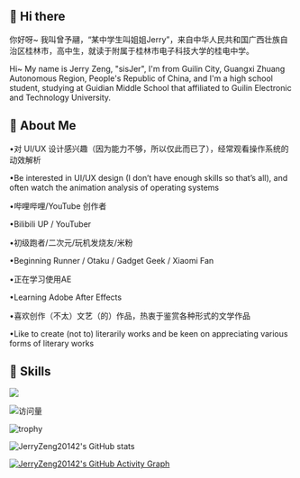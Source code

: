 ## 👋 Hi there

你好呀~ 我叫曾予翮，“某中学生叫姐姐Jerry”，来自中华人民共和国广西壮族自治区桂林市，高中生，就读于附属于桂林市电子科技大学的桂电中学。

Hi~ My name is Jerry Zeng, "sisJer", I'm from Guilin City, Guangxi Zhuang Autonomous Region, People's Republic of China, and I'm a high school student, studying at Guidian Middle School that affiliated to Guilin Electronic and Technology University.


## 🧠 About Me

•对 UI/UX 设计感兴趣（因为能力不够，所以仅此而已了），经常观看操作系统的动效解析

•Be interested in UI/UX design (I don’t have enough skills so that’s all), and often watch the animation analysis of operating systems

•哔哩哔哩/YouTube 创作者

•Bilibili UP / YouTuber

•初级跑者/二次元/玩机发烧友/米粉

•Beginning Runner / Otaku / Gadget Geek / Xiaomi Fan

•正在学习使用AE

•Learning Adobe After Effects

•喜欢创作（不太）文艺（的）作品，热衷于鉴赏各种形式的文学作品

•Like to create (not to) literarily works and be keen on appreciating various forms of literary works

## 🔧 Skills
<img src="https://img.icons8.com/?size=25&id=117563&format=png&color=000000"/>

![访问量](https://count.getloli.com/get/@JerryZeng20142.JerryZeng20142?theme=moebooru)

![trophy](https://github-profile-trophy.vercel.app/?username=JerryZeng20142&theme=gruvbox)

![JerryZeng20142's GitHub stats](https://github-readme-stats.vercel.app/api?username=JerryZeng20142&show_icons=true&theme=radical)

[![JerryZeng20142's GitHub Activity Graph](https://github-readme-activity-graph.vercel.app/graph?username=JerryZeng20142&theme=github-compact)](https://github.com/JerryZeng20142)